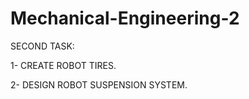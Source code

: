 # Mechanical-Engineering-2

SECOND TASK:

1- CREATE ROBOT TIRES.

2- DESIGN ROBOT SUSPENSION SYSTEM.
